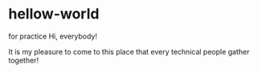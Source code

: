 # hellow-world
for practice 
Hi, everybody!

It is my pleasure to come to this place that every technical people gather together!
